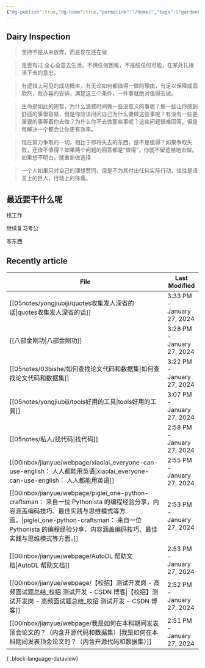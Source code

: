 ```yaml
---
{"dg-publish":true,"dg-home":true,"permalink":"/Home/","tags":["gardenEntry"],"dgPassFrontmatter":true,"created":"","updated":""}
---
```


## Dairy Inspection

> 坚持不是从未放弃，而是现在还在做

> 是否有过 全心全意去生活，不惧任何困难，不推脱任何可能，在某处扎根活下去的意志。

> 有逻辑上可见的成功概率，有无论如何都值得一做的理由，有足以保障成固欣然，败亦喜的安排，满足这三个条件，一件事就绝对值得去做。

> 生命是如此的短暂，为什么浪费时间做一些没意义的事呢？做一些让你感到舒适的事很容易，但是你应该问问自己为什么要做这些事呢？有没有一些更重要的事等着你去做？为什么你不去做那些事呢？这些问题很难回答，但是每解决一个都会让你更有效率。

> 现在努力争取的一切，相比于即将失去的东西，是不是值得？如果争取失败，还值不值得？如果两个问题的回答都是“值得”，你就不留遗憾地去做。如果想不明白，就重新做选择

> 一个人如果只对自己的理想赞同，但是不为其付出任何实际行动，往往是语言上的巨人，行动上的侏儒。


##  最近要干什么呢


找工作

继续复习考公

写东西



## Recently article

| File                                                                                                                                                                                    | Last Modified              |
| --------------------------------------------------------------------------------------------------------------------------------------------------------------------------------------- | -------------------------- |
| [[05notes/yongjiubiji/quotes收集发人深省的话\|quotes收集发人深省的话]]                                                                                                                               | 3:33 PM - January 27, 2024 |
| [[八部金刚功\|八部金刚功]]                                                                                                                                                                     | 3:28 PM - January 27, 2024 |
| [[05notes/03bishe/如何查找论文代码和数据集\|如何查找论文代码和数据集]]                                                                                                                                       | 3:22 PM - January 27, 2024 |
| [[05notes/yongjiubiji/tools好用的工具\|tools好用的工具]]                                                                                                                                       | 3:07 PM - January 27, 2024 |
| [[05notes/私人/找代码\|找代码]]                                                                                                                                                              | 2:58 PM - January 27, 2024 |
| [[00inbox/jianyue/webpage/xiaolai_everyone-can-use-english： 人人都能用英语\|xiaolai_everyone-can-use-english： 人人都能用英语]]                                                                     | 2:55 PM - January 27, 2024 |
| [[00inbox/jianyue/webpage/piglei_one-python-craftsman： 来自一位 Pythonista 的编程经验分享，内容涵盖编码技巧、最佳实践与思维模式等方面。\|piglei_one-python-craftsman： 来自一位 Pythonista 的编程经验分享，内容涵盖编码技巧、最佳实践与思维模式等方面。]] | 2:53 PM - January 27, 2024 |
| [[00inbox/jianyue/webpage/AutoDL 帮助文档\|AutoDL 帮助文档]]                                                                                                                                 | 2:53 PM - January 27, 2024 |
| [[00inbox/jianyue/webpage/【校招】测试开发岗 - 高频面试题总结_校招 测试开发 - CSDN 博客\|【校招】测试开发岗 - 高频面试题总结_校招 测试开发 - CSDN 博客]]                                                                             | 2:52 PM - January 27, 2024 |
| [[00inbox/jianyue/webpage/我是如何在本科期间发表顶会论文的？（内含开源代码和数据集）\|我是如何在本科期间发表顶会论文的？（内含开源代码和数据集）]]                                                                                             | 2:51 PM - January 27, 2024 |

{ .block-language-dataview}




